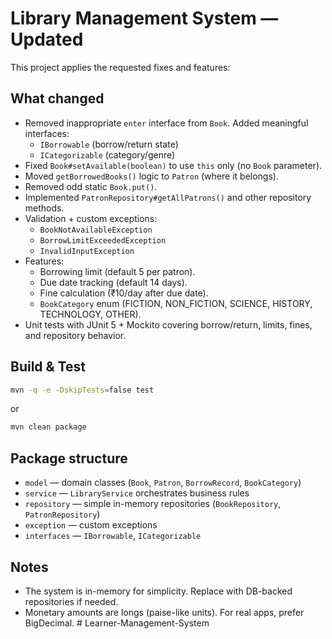 # Library Management System — Updated

This project applies the requested fixes and features:

## What changed
- Removed inappropriate `enter` interface from `Book`. Added meaningful interfaces:
  - `IBorrowable` (borrow/return state)
  - `ICategorizable` (category/genre)
- Fixed `Book#setAvailable(boolean)` to use `this` only (no `Book` parameter).
- Moved `getBorrowedBooks()` logic to `Patron` (where it belongs).
- Removed odd static `Book.put()`.
- Implemented `PatronRepository#getAllPatrons()` and other repository methods.
- Validation + custom exceptions:
  - `BookNotAvailableException`
  - `BorrowLimitExceededException`
  - `InvalidInputException`
- Features:
  - Borrowing limit (default 5 per patron).
  - Due date tracking (default 14 days).
  - Fine calculation (₹10/day after due date).
  - `BookCategory` enum (FICTION, NON_FICTION, SCIENCE, HISTORY, TECHNOLOGY, OTHER).
- Unit tests with JUnit 5 + Mockito covering borrow/return, limits, fines, and repository behavior.

## Build & Test
```bash
mvn -q -e -DskipTests=false test
```
or
```bash
mvn clean package
```

## Package structure
- `model` — domain classes (`Book`, `Patron`, `BorrowRecord`, `BookCategory`)
- `service` — `LibraryService` orchestrates business rules
- `repository` — simple in-memory repositories (`BookRepository`, `PatronRepository`)
- `exception` — custom exceptions
- `interfaces` — `IBorrowable`, `ICategorizable`

## Notes
- The system is in-memory for simplicity. Replace with DB-backed repositories if needed.
- Monetary amounts are longs (paise-like units). For real apps, prefer BigDecimal.
#   L e a r n e r - M a n a g e m e n t - S y s t e m 
 
 
